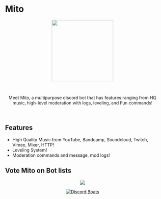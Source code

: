 # Mito
<div align="center">
<p align="center"><a href="https://mitobot.wtf"><img src="https://cdn.discordapp.com/avatars/761469922563063818/b0d2a2c6c2715736c9e344774b5bbc5e.png" width="200"></a></p><br>
<p align="center">Meet Mito, a multipurpose discord bot that has features ranging from HQ music, high-level moderation with logs, leveling, and Fun commands!</p>
<br></div>

## Features 
- High Quality Music from YouTube, Bandcamp, Soundcloud, Twitch, Vimeo, Mixer, HTTP! 
- Leveling System!
- Moderation commands and message, mod logs!

## Vote Mito on Bot lists
<div align="center">
<a href="https://top.gg/bot/761469922563063818/vote">
   <img src="https://top.gg/api/widget/761469922563063818.svg">
</a>
<br>

[![Discord Boats](https://discord.boats/api/widget/761469922563063818)](https://discord.boats/bot/761469922563063818/vote)

